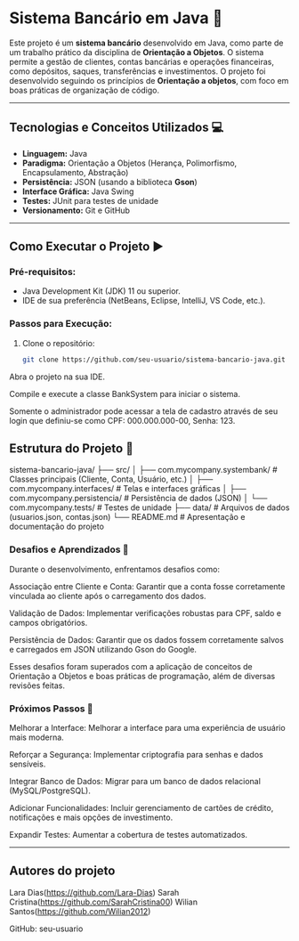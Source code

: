 # Sistema Bancário em Java 🏦

Este projeto é um **sistema bancário** desenvolvido em Java, como parte de um trabalho prático da disciplina de **Orientação a Objetos**. O sistema permite a gestão de clientes, contas bancárias e operações financeiras, como depósitos, saques, transferências e investimentos. O projeto foi desenvolvido seguindo os princípios de **Orientação a objetos**, com foco em boas práticas de organização de código.

---
## Tecnologias e Conceitos Utilizados 💻

- **Linguagem:** Java
- **Paradigma:** Orientação a Objetos (Herança, Polimorfismo, Encapsulamento, Abstração)
- **Persistência:** JSON  (usando a biblioteca **Gson**)
- **Interface Gráfica:** Java Swing
- **Testes:** JUnit para testes de unidade
- **Versionamento:** Git e GitHub

---

## Como Executar o Projeto ▶️

### Pré-requisitos:
- Java Development Kit (JDK) 11 ou superior.
- IDE de sua preferência (NetBeans, Eclipse, IntelliJ, VS Code, etc.).

### Passos para Execução:
1. Clone o repositório:
   ```bash
   git clone https://github.com/seu-usuario/sistema-bancario-java.git
Abra o projeto na sua IDE.

Compile e execute a classe BankSystem para iniciar o sistema.

Somente o administrador pode acessar a tela de cadastro através de seu login que definiu-se como CPF: 000.000.000-00, Senha: 123.


## Estrutura do Projeto 📂

sistema-bancario-java/
├── src/
│   ├── com.mycompany.systembank/       # Classes principais (Cliente, Conta, Usuário, etc.)
│   ├── com.mycompany.interfaces/       # Telas e interfaces gráficas
│   ├── com.mycompany.persistencia/     # Persistência de dados (JSON)
│   └── com.mycompany.tests/            # Testes de unidade
├── data/                               # Arquivos de dados (usuarios.json, contas.json)
└── README.md                           # Apresentação e documentação do projeto



### Desafios e Aprendizados 🧠
Durante o desenvolvimento, enfrentamos desafios como:

Associação entre Cliente e Conta: Garantir que a conta fosse corretamente vinculada ao cliente após o carregamento dos dados.

Validação de Dados: Implementar verificações robustas para CPF, saldo e campos obrigatórios.

Persistência de Dados: Garantir que os dados fossem corretamente salvos e carregados em JSON utilizando Gson do Google.

Esses desafios foram superados com a aplicação de conceitos de Orientação a Objetos e boas práticas de programação, além de diversas revisões feitas.

### Próximos Passos 🚧
Melhorar a Interface: Melhorar a interface para uma experiência de usuário mais moderna.

Reforçar a Segurança: Implementar criptografia para senhas e dados sensíveis.

Integrar Banco de Dados: Migrar para um banco de dados relacional (MySQL/PostgreSQL).

Adicionar Funcionalidades: Incluir gerenciamento de cartões de crédito, notificações e mais opções de investimento.

Expandir Testes: Aumentar a cobertura de testes automatizados.

---
## Autores do projeto
Lara Dias(https://github.com/Lara-Dias)
Sarah Cristina(https://github.com/SarahCristina00)
Wilian Santos(https://github.com/Wilian2012)

GitHub: seu-usuario
